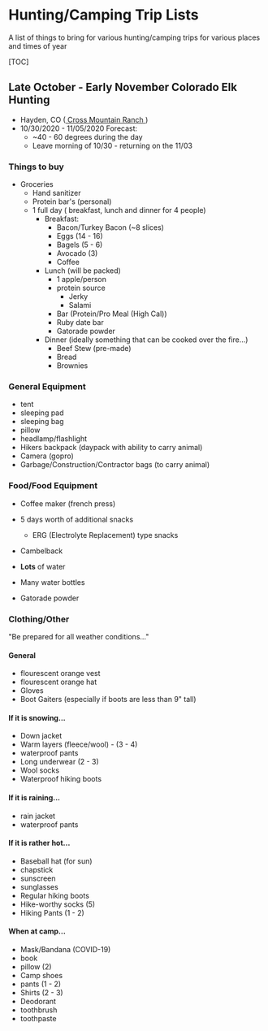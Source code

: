 # Hunting/Camping Trip Lists

A list of things to bring for various hunting/camping trips for various places
and times of year

[TOC]

## Late October - Early November Colorado Elk Hunting

* Hayden, CO ([ Cross Mountain Ranch ](http://crossmountainranch.com/elk_hunting_northwest_colorado.htm))
* 10/30/2020 - 11/05/2020 Forecast:
	* ~40 - 60 degrees during the day
	* Leave morning of 10/30 - returning on the 11/03

### Things to buy 
* Groceries
  * Hand sanitizer
  * Protein bar's (personal)
  * 1 full day ( breakfast, lunch and dinner for 4 people)
    * Breakfast:
    	* Bacon/Turkey Bacon (~8 slices)
    	* Eggs (14 - 16)
    	* Bagels (5 - 6)
    	* Avocado (3)
    	* Coffee
    * Lunch (will be packed)
    	* 1 apple/person
    	* protein source 
    	  * Jerky
    	  * Salami
    	* Bar (Protein/Pro Meal (High Cal))
    	* Ruby date bar
    	* Gatorade powder
    * Dinner (ideally something that can be cooked over the fire...)
    	* Beef Stew (pre-made)
    	* Bread
    	* Brownies

### General Equipment 
* tent
* sleeping pad
* sleeping bag
* pillow
* headlamp/flashlight
* Hikers backpack (daypack with ability to carry animal)
* Camera (gopro)
* Garbage/Construction/Contractor bags (to carry animal)


### Food/Food Equipment
* Coffee maker (french press)


* 5 days worth of additional snacks
  * ERG (Electrolyte Replacement) type snacks
* Cambelback
* **Lots** of water
* Many water bottles

* Gatorade powder

### Clothing/Other

"Be prepared for all weather conditions..."

#### General

* flourescent orange vest
* flourescent orange hat
* Gloves
* Boot Gaiters (especially if boots are less than 9" tall)

#### If it is snowing...
* Down jacket
* Warm layers (fleece/wool) - (3 - 4)
* waterproof pants
* Long underwear (2 - 3)
* Wool socks
* Waterproof hiking boots


#### If it is raining...
* rain jacket
* waterproof pants


#### If it is rather hot...
* Baseball hat (for sun)
* chapstick
* sunscreen
* sunglasses
* Regular hiking boots
* Hike-worthy socks (5)
* Hiking Pants (1 - 2)


#### When at camp...

* Mask/Bandana (COVID-19)
* book
* pillow (2)
* Camp shoes
* pants (1 - 2)
* Shirts (2 - 3)
* Deodorant
* toothbrush
* toothpaste
